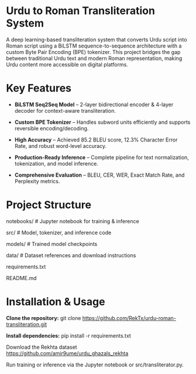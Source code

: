 # Urdu to Roman Transliteration System

A deep learning-based transliteration system that converts Urdu script into Roman script using a BiLSTM sequence-to-sequence architecture with a custom Byte Pair Encoding (BPE) tokenizer. This project bridges the gap between traditional Urdu text and modern Roman representation, making Urdu content more accessible on digital platforms.

# Key Features

- **BiLSTM Seq2Seq Model** – 2-layer bidirectional encoder & 4-layer decoder for context-aware transliteration.

- **Custom BPE Tokenizer** – Handles subword units efficiently and supports reversible encoding/decoding.

- **High Accuracy** – Achieved 85.2 BLEU score, 12.3% Character Error Rate, and robust word-level accuracy.

- **Production-Ready Inference** – Complete pipeline for text normalization, tokenization, and model inference.

- **Comprehensive Evaluation** – BLEU, CER, WER, Exact Match Rate, and Perplexity metrics.

# Project Structure
notebooks/      # Jupyter notebook for training & inference

src/            # Model, tokenizer, and inference code

models/         # Trained model checkpoints

data/           # Dataset references and download instructions

requirements.txt

README.md

# Installation & Usage

**Clone the repository:** git clone https://github.com/RekTx/urdu-roman-transliteration.git

**Install dependencies:** pip install -r requirements.txt

Download the Rekhta dataset https://github.com/amir9ume/urdu_ghazals_rekhta

Run training or inference via the Jupyter notebook or src/transliterator.py.
